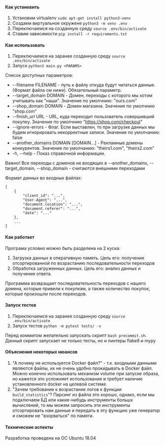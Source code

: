 #### Как установить
1. Установим virtualenv
`sudo apt-get install python3-venv`
2. Создаем виртуальное окружене
`python3 -m venv .env`
3. Переключаемся на созданную среду
`source .env/bin/activate`
4. Ставим зависимости
`pip install -r requirements.txt`

#### Как использовать
1. Переключаемся на заранее созданную среду
`source .env/bin/activate`
2. Запуск
`python3 main.py <PARAMS>`

Список доступных параметров:

* --filename FILENAME  - путь к файлу откуда будут читаться данные. (Формат файла см ниже). Обязательный параметр.
* --target_domain DOMAIN - Домен, переходы с которого мы хотим учитывать как "наши". Значение по умолчнию: "ours.com"
* --shop_domain DOMAIN - Домен магазина. Значение по умолчнию "shop.com"
* --finish_url URL - URL, куда переходит пользователь совершивший покупку. Значение по умолчнию "https://shop.com/checkout"
* --ignore-errors - Флаг. Если выставлен, то при загрузке данных мы будем игнорировать некорректные записи. Значение по умолчанию: false
* --another_domains DOMAIN [DOMAIN...] - Рекламные домены конкурентов. Значение по умолчанию: "theirs1.com", "theirs2.com"
* -h, --help - Показ справочной информации.

Важно! Все переходы с доменов не входящих в --another\_domains, --target\_domain, --shop\_domain - считаются внешними переходами

Формат данных во входных файлах:
```
[
    {
        "client_id": "...",
        "User-Agent": "...",
        "document.location": "...",
        "document.referer": "...",
        "date": "..."
    },
    ...
]
```

#### Как работает
Програма условно можно быть разделена на 2 куска:

1. Загрузка данных в оперативную память. Цель его: получение отсортированной по возрастанию последовательности переходов
2. Обработка загруженных данных. Цель его: анализ данных и получение ответа.

Программа возвращает последовательность переходов с нашего домена, которые привели к покупкам, а также количество покупок, которые произошли после переходов.

#### Запуск тестов
1. Переключаемся на заранее созданную среду
`source .env/bin/activate`
2. Запуск тестов
`python -m pytest tests/ -v`

Перед коммитом желательно запускать скрипт `bash precommit.sh`. Данный скрипт запускает не только тесты, но и линтеры flake8 и mypy

#### Объяснения некоторых нюансов
1. "А почему не используется Docker файл?" - т.к. входными данными являются файлы, их не очень удобно прокидывать в Docker файл. Можно конечно использовать механизм volume при запуске образа, но кажется это усложняет использование и требует наличие установленного docker на целевой системе.
2. "Зачем требование к возрастание логов к функции `build_statistics`"? Парсинг из файла это хорошо, однако, если мы подключаем БД или какие-нибудь инструменты большх вычислений, то мы можем запросить эти инструменты отсортировать нам данные и передать в эту функцию уже генератор и сможем не "взорваться" по памяти.

#### Технические аспекты
Разработка проведена на ОС Ubuntu 18.04
